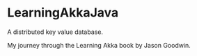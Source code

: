 # LearningAkkaJava

A distributed key value database.

My journey through the Learning Akka book by Jason Goodwin.
